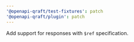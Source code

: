 ```yaml
---
'@openapi-qraft/test-fixtures': patch
'@openapi-qraft/plugin': patch
---
```


Add support for responses with `$ref` specification.
